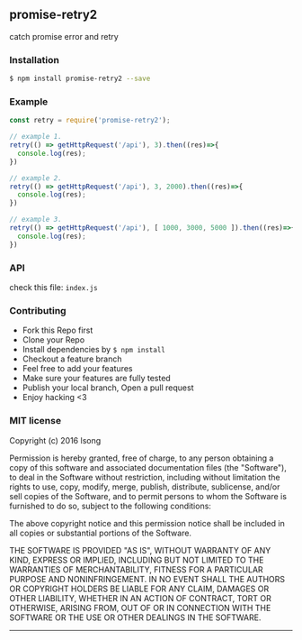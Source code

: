 ## promise-retry2

catch promise error and retry

### Installation

```bash
$ npm install promise-retry2 --save
```

### Example
```js
const retry = require('promise-retry2');

// example 1.
retry(() => getHttpRequest('/api'), 3).then((res)=>{
  console.log(res);
})

// example 2.
retry(() => getHttpRequest('/api'), 3, 2000).then((res)=>{
  console.log(res);
})

// example 3.
retry(() => getHttpRequest('/api'), [ 1000, 3000, 5000 ]).then((res)=>{
  console.log(res);
})

```

### API
check this file: `index.js`

### Contributing
- Fork this Repo first
- Clone your Repo
- Install dependencies by `$ npm install`
- Checkout a feature branch
- Feel free to add your features
- Make sure your features are fully tested
- Publish your local branch, Open a pull request
- Enjoy hacking <3

### MIT license
Copyright (c) 2016 lsong

Permission is hereby granted, free of charge, to any person obtaining a copy
of this software and associated documentation files (the &quot;Software&quot;), to deal
in the Software without restriction, including without limitation the rights
to use, copy, modify, merge, publish, distribute, sublicense, and/or sell
copies of the Software, and to permit persons to whom the Software is
furnished to do so, subject to the following conditions:

The above copyright notice and this permission notice shall be included in
all copies or substantial portions of the Software.

THE SOFTWARE IS PROVIDED &quot;AS IS&quot;, WITHOUT WARRANTY OF ANY KIND, EXPRESS OR
IMPLIED, INCLUDING BUT NOT LIMITED TO THE WARRANTIES OF MERCHANTABILITY,
FITNESS FOR A PARTICULAR PURPOSE AND NONINFRINGEMENT. IN NO EVENT SHALL THE
AUTHORS OR COPYRIGHT HOLDERS BE LIABLE FOR ANY CLAIM, DAMAGES OR OTHER
LIABILITY, WHETHER IN AN ACTION OF CONTRACT, TORT OR OTHERWISE, ARISING FROM,
OUT OF OR IN CONNECTION WITH THE SOFTWARE OR THE USE OR OTHER DEALINGS IN
THE SOFTWARE.

---
